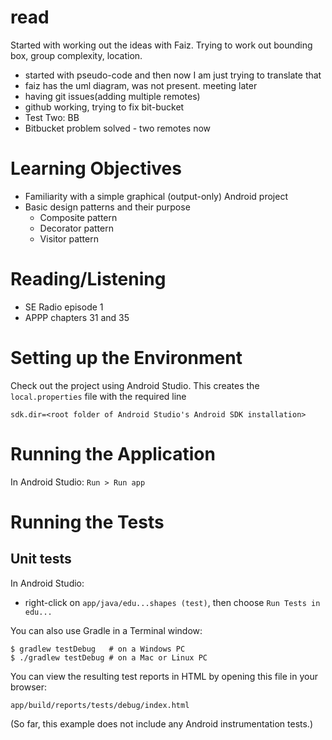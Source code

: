 
# read

Started with working out the ideas with Faiz.
Trying to work out bounding box, group complexity, 
location. 
* started with pseudo-code and then now I am just trying 
to translate that
* faiz has the uml diagram, was not present. meeting later
* having git issues(adding multiple remotes)
* github working, trying to fix bit-bucket
* Test Two: BB
* Bitbucket problem solved - two remotes now 

# Learning Objectives

* Familiarity with a simple graphical (output-only) Android project
* Basic design patterns and their purpose
    * Composite pattern
    * Decorator pattern
    * Visitor pattern

# Reading/Listening

* SE Radio episode 1
* APPP chapters 31 and 35

# Setting up the Environment

Check out the project using Android Studio. This creates the `local.properties` file
with the required line

    sdk.dir=<root folder of Android Studio's Android SDK installation>

# Running the Application

In Android Studio: `Run > Run app`

# Running the Tests

## Unit tests

In Android Studio:

* right-click on `app/java/edu...shapes (test)`, then choose `Run Tests in edu...`

You can also use Gradle in a Terminal window:

    $ gradlew testDebug   # on a Windows PC
    $ ./gradlew testDebug # on a Mac or Linux PC

You can view the resulting test reports in HTML by opening this file in your browser:

    app/build/reports/tests/debug/index.html

(So far, this example does not include any Android instrumentation tests.)
